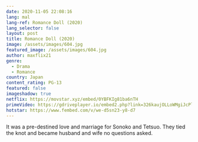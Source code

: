 ```yaml
---
date: 2020-11-05 22:08:16
lang: mal
lang-ref: Romance Doll (2020)
lang_selector: false
layout: post
title: Romance Doll (2020)
image: /assets/images/604.jpg
featured_image: /assets/images/604.jpg
author: maxflix21
genre:
  - Drama
  - Romance
country: Japan
content_rating: PG-13
featured: false
imageshadow: true
netflix: https://movstar.xyz/embed/0YBFKIg81ba6nTH
primeVideo: https://gdriveplayer.io/embed2.php?link=326kaujOLLoWMgiJcPlx1gKd6%252BPT3ySjZDdtZ57kU6gEO2pup3GOjquxqoaW%252FE190PUP1M5Leg9xTmfhd8GyIwawGkMUST2PH34EeOtEvdMqVwmsoh8B9Mk6k2PB0fEDUSR%252FMf1%252FAiKm2ZjaoUW8nF2p1QsK%252BL7evFT3sIytRorsU9pougGyPPgoZecjArYtQ%253D
hotstar: https://www.fembed.com/v/we-d5sn23-y8-d7
---
```

It was a pre-destined love and marriage for Sonoko and Tetsuo. They tied the knot and became husband and wife no questions asked.